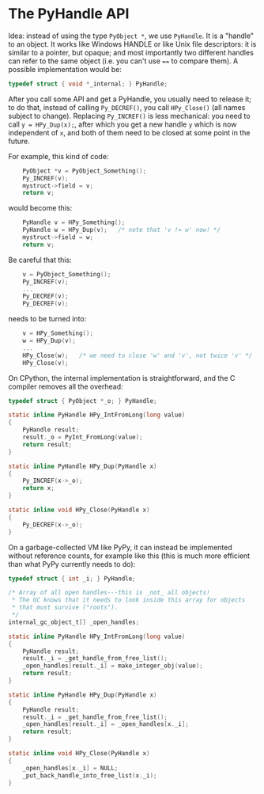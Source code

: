 The PyHandle API
===================

Idea: instead of using the type `PyObject *`, we use `PyHandle`.  It is a
"handle" to an object.  It works like Windows HANDLE or like Unix file
descriptors: it is similar to a pointer, but opaque; and most importantly two
different handles can refer to the same object (i.e. you can't use `==` to
compare them).  A possible implementation would be:

```C
typedef struct { void *_internal; } PyHandle;
```

After you call some API and get a PyHandle, you usually need to release it;
to do that, instead of calling `Py_DECREF()`, you call `HPy_Close()`
(all names subject to change).  Replacing `Py_INCREF()` is less mechanical:
you need to call `y = HPy_Dup(x);`, after which you get a new handle
`y` which is now independent of `x`, and both of them need to be closed
at some point in the future.

For example, this kind of code:

```C
    PyObject *v = PyObject_Something();
    Py_INCREF(v);
    mystruct->field = v;
    return v;
```

would become this:

```C
    PyHandle v = HPy_Something();
    PyHandle w = HPy_Dup(v);   /* note that 'v != w' now! */
    mystruct->field = w;
    return v;
```

Be careful that this:

```C
    v = PyObject_Something();
    Py_INCREF(v);
    ...
    Py_DECREF(v);
    Py_DECREF(v);
```

needs to be turned into:

```C
    v = HPy_Something();
    w = HPy_Dup(v);
    ...
    HPy_Close(w);   /* we need to close 'w' and 'v', not twice 'v' */
    HPy_Close(v);
```

On CPython, the internal implementation is straightforward, and the C
compiler removes all the overhead:

```C
typedef struct { PyObject *_o; } PyHandle;

static inline PyHandle HPy_IntFromLong(long value)
{
    PyHandle result;
    result._o = PyInt_FromLong(value);
    return result;
}

static inline PyHandle HPy_Dup(PyHandle x)
{
    Py_INCREF(x->_o);
    return x;
}

static inline void HPy_Close(PyHandle x)
{
    Py_DECREF(x->_o);
}
```

On a garbage-collected VM like PyPy, it can instead be implemented
without reference counts, for example like this (this is much more
efficient than what PyPy currently needs to do):

```C
typedef struct { int _i; } PyHandle;

/* Array of all open handles---this is _not_ all objects!
 * The GC knows that it needs to look inside this array for objects
 * that must survive ("roots").
 */
internal_gc_object_t[] _open_handles;

static inline PyHandle HPy_IntFromLong(long value)
{
    PyHandle result;
    result._i = _get_handle_from_free_list();
    _open_handles[result._i] = make_integer_obj(value);
    return result;
}

static inline PyHandle HPy_Dup(PyHandle x)
{
    PyHandle result;
    result._i = _get_handle_from_free_list();
    _open_handles[result._i] = _open_handles[x._i];
    return result;
}

static inline void HPy_Close(PyHandle x)
{
    _open_handles[x._i] = NULL;
    _put_back_handle_into_free_list(x._i);
}
```
